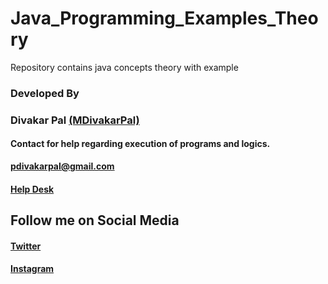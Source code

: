 # Java_Programming_Examples_Theory
Repository contains java concepts theory with example
<h3>Developed By</h3> 
<h3>Divakar Pal <a href="https://github.com/MDivakarPal">(MDivakarPal)</a></h3>
<h4>Contact for help regarding execution of programs and logics.</h4> 
<b><a href="https://mail.google.com/mail/u/1/#inbox?compose=VpCqJbPWSnzGvNkrQRMNcGvhqXHNQGGlnWRprSwjPqsRKsZtXNRSsWpwLCnjwNmJTPGxBGq">pdivakarpal@gmail.com</a></b>
<h4><a href="https://docs.google.com/forms/d/e/1FAIpQLSeT3cVPGKTGGD7Kln8Yxy5sykAtxC98U05jHiZJeSugyxiokA/viewform?usp=sf_link" target="_blank">Help Desk</a></h4>
<h2>Follow me on Social Media</h2>
<h4><a href="https://twitter.com/MDivakarPal">Twitter</a></h4>
<h4><a href="https://www.instagram.com/mdivakarpal/">Instagram</a></h4>

